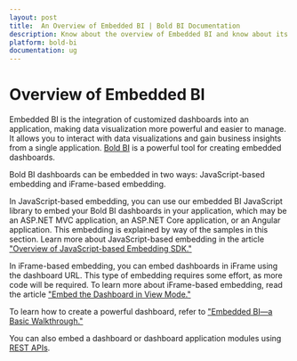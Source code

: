 ```yaml
---
layout: post
title:  An Overview of Embedded BI | Bold BI Documentation
description: Know about the overview of Embedded BI and know about its two ways of embedding - JavaScript-based embedding and iFrame-based embedding.
platform: bold-bi
documentation: ug
---
```


# Overview of Embedded BI

Embedded BI is the integration of customized dashboards into an application, making data visualization more powerful and easier to manage. It allows you to interact with data visualizations and gain business insights from a single application. [Bold BI](/embedded-bi/setup/overview/) is a powerful tool for creating embedded dashboards.

Bold BI dashboards can be embedded in two ways: JavaScript-based embedding and iFrame-based embedding. 

In JavaScript-based embedding, you can use our embedded BI JavaScript library to embed your Bold BI dashboards in your application, which may be an ASP.NET MVC application, an ASP.NET Core application, or an Angular application. This embedding is explained by way of the samples in this section. Learn more about JavaScript-based embedding in the article ["Overview of JavaScript-based Embedding SDK."](/embedded-bi/javascript-based/) 

In iFrame-based embedding, you can embed dashboards in iFrame using the dashboard URL. This type of embedding requires some effort, as more code will be required. To learn more about iFrame-based embedding, read the article ["Embed the Dashboard in View Mode."](/embedded-bi/iframe-based/dashboard-view-mode/)

To learn how to create a powerful dashboard, refer to ["Embedded BI—a Basic Walkthrough."](/embedded-bi/getting-started/quick-start/)

You can also embed a dashboard or dashboard application modules using [REST APIs](/embedded-bi/rest-api-reference/).

